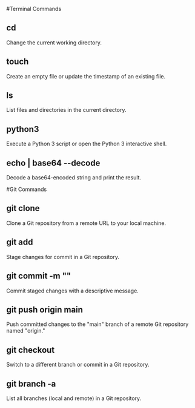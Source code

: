 #Terminal Commands

## cd
Change the current working directory.
## touch
Create an empty file or update the timestamp of an existing file.
## ls
List files and directories in the current directory.
## python3
Execute a Python 3 script or open the Python 3 interactive shell.
## echo <encoded str> | base64 --decode
Decode a base64-encoded string and print the result.

#Git Commands

## git clone
Clone a Git repository from a remote URL to your local machine.
## git add
Stage changes for commit in a Git repository.
## git commit -m ""
Commit staged changes with a descriptive message.
## git push origin main
Push committed changes to the "main" branch of a remote Git repository named "origin."
## git checkout <name>
Switch to a different branch or commit in a Git repository.
## git branch -a
List all branches (local and remote) in a Git repository.
